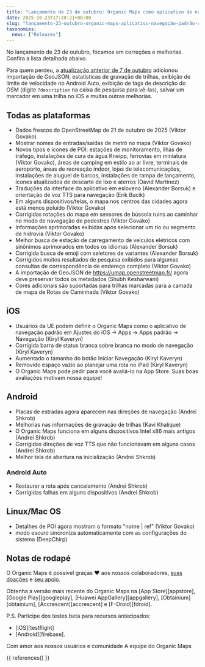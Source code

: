 ```yaml
---
title: "Lançamento de 23 de outubro: Organic Maps como aplicativo de navegação padrão na UE no iOS, exibição de placas de estradas no Android e mais melhorias e correções"
date: 2025-10-23T17:20:21+00:00
slug: "lançamento-23-outubro-organic-maps-aplicativo-navegação-padrão-ue-ios-placas-estradas-android-melhorias-correções"
taxonomies:
  news: ["Releases"]
---
```


No lançamento de 23 de outubro, focamos em correções e melhorias. Confira a lista detalhada abaixo.

Para quem perdeu, a [atualização anterior de 7 de outubro](https://organicmaps.app/news/2025-10-07/android-auto-speed-limit-geojson-support-recording-track-statistics-osm-description-display/
) adicionou importação de GeoJSON, estatísticas de gravação de trilhas, exibição de limite de velocidade no Android Auto, exibição de tags de descrição do OSM (digite `?description` na caixa de pesquisa para vê-las), salvar um marcador em uma trilha no iOS e muitas outras melhorias.

## Todas as plataformas

- Dados frescos do OpenStreetMap de 21 de outubro de 2025 (Viktor Govako)
- Mostrar nomes de entradas/saídas de metrô no mapa (Viktor Govako)
- Novos tipos e ícones de POI: estações de monitoramento, ilhas de tráfego, instalações de cura de água Kneipp, ferrovias em miniatura (Viktor Govako), áreas de camping em estilo ao ar livre, terminais de aeroporto, áreas de recreação indoor, lojas de telecomunicações, instalações de aluguel de barcos, instalações de rampa de lançamento, ícones atualizados de descarte de lixo e aterros (David Martinez)
- Traduções da interface do aplicativo em esloveno (Alexander Borsuk) e orientação de voz TTS para navegação (Erik Bucik)
- Em alguns dispositivos/telas, o mapa nos centros das cidades agora está menos poluído (Viktor Govako)
- Corrigidas rotações do mapa em sensores de bússola ruins ao caminhar no modo de navegação de pedestres (Viktor Govako)
- Informações aprimoradas exibidas após selecionar um rio ou segmento de hidrovia (Viktor Govako)
- Melhor busca de estação de carregamento de veículos elétricos com sinônimos aprimorados em todos os idiomas (Alexander Borsuk)
- Corrigida busca de emoji com seletores de variantes (Alexander Borsuk)
- Corrigidos muitos resultados de pesquisa exibidos para algumas consultas de correspondência de endereço completo (Viktor Govako)
- A importação de GeoJSON de https://umap.openstreetmap.fr/ agora deve preservar todos os metadados (Shubh Kesharwani)
- Cores adicionais são suportadas para trilhas marcadas para a camada de mapa de Rotas de Caminhada (Viktor Govako)

## iOS

- Usuários da UE podem definir o Organic Maps como o aplicativo de navegação padrão em Ajustes do iOS → Apps → Apps padrão → Navegação (Kiryl Kaveryn)
- Corrigida barra de status branca sobre branca no modo de navegação (Kiryl Kaveryn)
- Aumentado o tamanho do botão Iniciar Navegação (Kiryl Kaveryn)
- Removido espaço vazio ao planejar uma rota no iPad (Kiryl Kaveryn)
- O Organic Maps pode pedir para você avaliá-lo na App Store. Suas boas avaliações motivam nossa equipe!

## Android

- Placas de estradas agora aparecem nas direções de navegação (Andrei Shkrob)
- Melhorias nas informações de gravação de trilhas (Kavi Khalique)
- O Organic Maps funciona em alguns dispositivos Intel x86 mais antigos (Andrei Shkrob)
- Corrigidas direções de voz TTS que não funcionavam em alguns casos (Andrei Shkrob)
- Melhor tela de abertura na inicialização (Andrei Shkrob)

### Android Auto
- Restaurar a rota após cancelamento (Andrei Shkrob)
- Corrigidas falhas em alguns dispositivos (Andrei Shkrob)

## Linux/Mac OS

- Detalhes de POI agora mostram o formato "nome | ref" (Viktor Govako)
- modo escuro sincroniza automaticamente com as configurações do sistema (DeepChirp)

## Notas de rodapé

O Organic Maps é possível graças ❤️ aos nossos colaboradores, [suas doações](@/donate/index.pt-BR.md) e [seu apoio](@/contribute/index.pt-BR.md).

Obtenha a versão mais recente do Organic Maps na [App Store][appstore], [Google Play][googleplay], [Huawei AppGallery][appgallery], [Obtainium][obtainium], [Accrescent][accrescent] e [F-Droid][fdroid].

P.S. Participe dos testes beta para recursos antecipados:
- [iOS][testflight]
- [Android][firebase].

Com amor aos nossos usuários e comunidade
A equipe do Organic Maps

{{ references() }}
